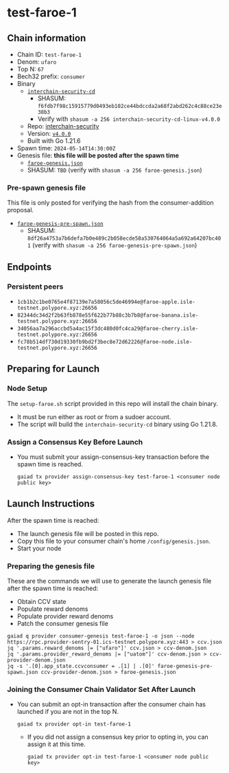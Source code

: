 # test-faroe-1

## Chain information

* Chain ID: `test-faroe-1`
* Denom: `ufaro`
* Top N: `67`
* Bech32 prefix: `consumer`
* Binary
  * [`interchain-security-cd`](/isle/binaries/interchain-security-cd-linux-v4.0.0)
    * SHASUM: `f6fdb7f98c15915779d0493eb102ce44bdccda2a68f2abd262c4c88ce23e38b3`
    * Verify with `shasum -a 256 interchain-security-cd-linux-v4.0.0`
  * Repo: [interchain-security](https://github.com/cosmos/interchain-security/)
  * Version: [`v4.0.0`](https://github.com/cosmos/interchain-security/releases/tag/v4.0.0)
  * Built with Go 1.21.6
* Spawn time: `2024-05-14T14:30:00Z`
* Genesis file: **this file will be posted after the spawn time**
  * [`faroe-genesis.json`](./faroe-genesis.json)
  * SHASUM: `TBD` (verify with `shasum -a 256 faroe-genesis.json`)

### Pre-spawn genesis file

This file is only posted for verifying the hash from the consumer-addition proposal.
* [`faroe-genesis-pre-spawn.json`](./faroe-genesis-pre-spawn.json)
  * SHASUM: `8df26a4753a7b6defa7b0e489c2b058ecde58a530764064a5a692a64207bc401` (verify with `shasum -a 256 faroe-genesis-pre-spawn.json`)

## Endpoints

### Persistent peers

* `1cb1b2c1be0765e4f87139e7a58056c5de46994e@faroe-apple.isle-testnet.polypore.xyz:26656`
* `82344dc34d2f2b63fb878e55f622b77b88c3b7b8@faroe-banana.isle-testnet.polypore.xyz:26656`
* `34056aa7a296accbd5a4ac15f3dc480d0fc4ca29@faroe-cherry.isle-testnet.polypore.xyz:26656`
* `fc78b514df730d19330fb9bd2f3bec8e72d62226@faroe-node.isle-testnet.polypore.xyz:26656`

## Preparing for Launch

### Node Setup

The `setup-faroe.sh` script provided in this repo will install the chain binary.
* It must be run either as root or from a sudoer account.
* The script will build the `interchain-security-cd` binary using Go 1.21.8.

### Assign a Consensus Key Before Launch

* You must submit your assign-consensus-key transaction before the spawn time is reached.
  ```
  gaiad tx provider assign-consensus-key test-faroe-1 <consumer node public key>
  ```


## Launch Instructions

After the spawn time is reached:
  * The launch genesis file will be posted in this repo.
  * Copy this file to your consumer chain's home `/config/genesis.json`.
  * Start your node

### Preparing the genesis file

These are the commands we will use to generate the launch genesis file after the spawn time is reached:

* Obtain CCV state
* Populate reward denoms
* Populate provider reward denoms
* Patch the consumer genesis file
```
gaiad q provider consumer-genesis test-faroe-1 -o json --node https://rpc.provider-sentry-01.ics-testnet.polypore.xyz:443 > ccv.json
jq '.params.reward_denoms |= ["ufaro"]' ccv.json > ccv-denom.json
jq '.params.provider_reward_denoms |= ["uatom"]' ccv-denom.json > ccv-provider-denom.json
jq -s '.[0].app_state.ccvconsumer = .[1] | .[0]' faroe-genesis-pre-spawn.json ccv-provider-denom.json > faroe-genesis.json
```

### Joining the Consumer Chain Validator Set After Launch

* You can submit an opt-in transaction after the consumer chain has launched if you are not in the top N.
  ```
  gaiad tx provider opt-in test-faroe-1
  ```
  * If you did not assign a consensus key prior to opting in, you can assign it at this time.
    ```
    gaiad tx provider opt-in test-faroe-1 <consumer node public key>
    ```